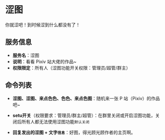 # 涩图
你就涩吧！到时候涩到什么都没有了！

## 服务信息
- **服务名**：涩图
- **说明**：看看 Pixiv 站大佬的作品~
- **权限限定**：所有人（涩图功能开关权限：管理员/超管/群主）

## 命令列表
- **涩图、涩图、来点色色、色色、来点色图**：随机来一张 P 站（Pixiv）的作品吧~

- **setu开关**（权限要求：管理员/群主/超管）：在群里关闭或开启涩图功能，关闭后所有人都无法使用涩图功能`默认关闭`

- **回复发出的涩图 + 文字`信息`**：好图，得光顾光顾作者的主页啊。
